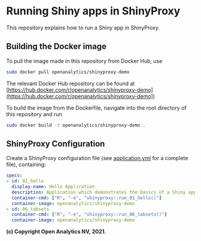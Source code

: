 # Running Shiny apps in ShinyProxy

This repository explains how to run a Shiny app in ShinyProxy. 

## Building the Docker image

To pull the image made in this repository from Docker Hub, use

```bash
sudo docker pull openanalytics/shinyproxy-demo
```

The relevant Docker Hub repository can be found at [https://hub.docker.com/r/openanalytics/shinyproxy-demo](https://hub.docker.com/r/openanalytics/shinyproxy-demo])

To build the image from the Dockerfile, navigate into the root directory of this repository and run

```bash
sudo docker build -t openanalytics/shinyproxy-demo .
```

## ShinyProxy Configuration

Create a ShinyProxy configuration file (see [application.yml](application.yml)
for a complete file), containing:

```yaml
specs:
- id: 01_hello
  display-name: Hello Application
  description: Application which demonstrates the basics of a Shiny app
  container-cmd: ["R", "-e", "shinyproxy::run_01_hello()"]
  container-image: openanalytics/shinyproxy-demo
- id: 06_tabsets
  container-cmd: ["R", "-e", "shinyproxy::run_06_tabsets()"]
  container-image: openanalytics/shinyproxy-demo
```

**(c) Copyright Open Analytics NV, 2021.**
